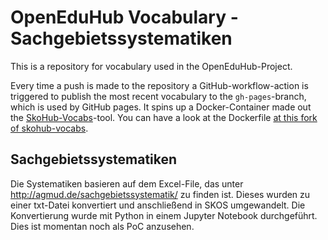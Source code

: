 # OpenEduHub Vocabulary - Sachgebietssystematiken

This is a repository for vocabulary used in the OpenEduHub-Project.

Every time a push is made to the repository a GitHub-workflow-action is triggered to publish the most recent vocabulary to the `gh-pages`-branch, which is used by GitHub pages. It spins up a Docker-Container made out the [SkoHub-Vocabs](https://github.com/hbz/skohub-vocabs)-tool. You can have a look at the Dockerfile [at this fork of skohub-vocabs](https://github.com/sroertgen/skohub-vocabs/tree/docker).

## Sachgebietssystematiken

Die Systematiken basieren auf dem Excel-File, das unter <http://agmud.de/sachgebietssystematik/> zu finden ist.
Dieses wurden zu einer txt-Datei konvertiert und anschließend in SKOS umgewandelt.
Die Konvertierung wurde mit Python in einem Jupyter Notebook durchgeführt.
Dies ist momentan noch als PoC anzusehen.